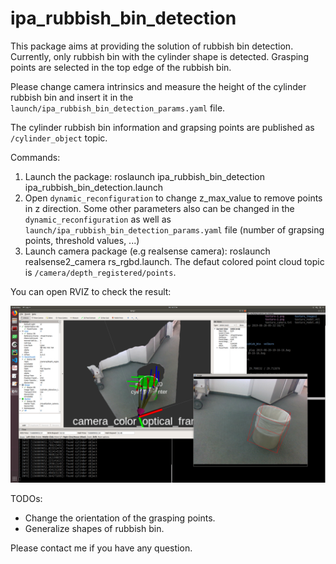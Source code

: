 # ipa_rubbish_bin_detection

This package aims at providing the solution of rubbish bin detection. Currently, only rubbish bin with the cylinder shape is detected. Grasping points are selected in the top edge of the rubbish bin. 

Please change camera intrinsics and measure the height of the cylinder rubbish bin and insert it in the `launch/ipa_rubbish_bin_detection_params.yaml` file.

The cylinder rubbish bin information and grapsing points are published as `/cylinder_object` topic. 

Commands:

1. Launch the package: roslaunch ipa_rubbish_bin_detection ipa_rubbish_bin_detection.launch 
2. Open `dynamic_reconfiguration` to change z_max_value to remove points in z direction. Some other parameters also can be changed in the `dynamic_reconfiguration` as well as `launch/ipa_rubbish_bin_detection_params.yaml` file (number of grapsing points, threshold values, ...)
3. Launch camera package (e.g realsense camera): roslaunch realsense2_camera rs_rgbd.launch. The defaut colored point cloud topic is `/camera/depth_registered/points`.

You can open RVIZ to check the result:

<img src="https://github.com/ipa-mah/ipa_rubbish_bin_detection/blob/master/etc/cylinder_detection.png" />


TODOs: 
 * Change the orientation of the grasping points.
 * Generalize shapes of rubbish bin.
 
Please contact me if you have any question.
